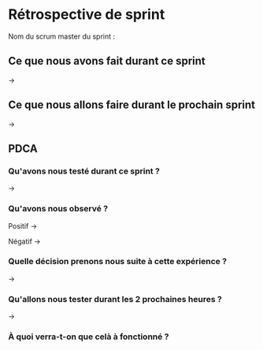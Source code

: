 # Rétrospective de sprint

Nom du scrum master du sprint : 

## Ce que nous avons fait durant ce sprint

-> 

## Ce que nous allons faire durant le prochain sprint

-> 

## PDCA 
### Qu'avons nous testé durant ce sprint ? 

-> 

### Qu'avons nous observé ? 

Positif 
		-> 

Négatif 
		-> 

### Quelle décision prenons nous suite à cette expérience ? 

-> 

### Qu'allons nous tester durant les 2 prochaines heures ? 

-> 

### À quoi verra-t-on que celà à fonctionné ?




